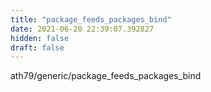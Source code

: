 ```yaml
---
title: "package_feeds_packages_bind"
date: 2021-06-20 22:39:07.392827
hidden: false
draft: false
---
```


ath79/generic/package_feeds_packages_bind

